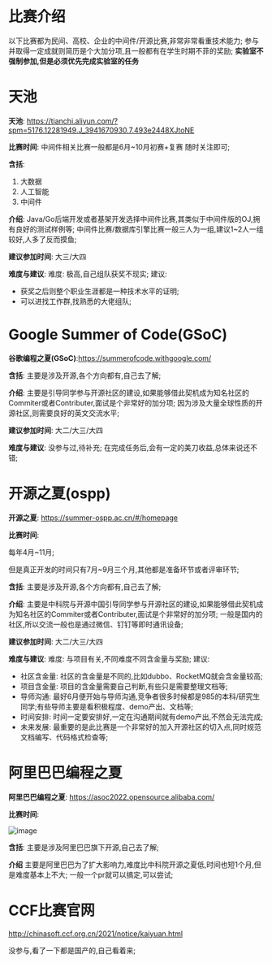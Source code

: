 # 比赛介绍
以下比赛都为民间、高校、企业的中间件/开源比赛,非常非常看重技术能力;
参与并取得一定成就则简历是个大加分项,且一般都有在学生时期不菲的奖励;
**实验室不强制参加,但是必须优先完成实验室的任务**

# 天池
**天池**: https://tianchi.aliyun.com/?spm=5176.12281949.J_3941670930.7.493e2448XJtoNE

**比赛时间**:
中间件相关比赛一般都是6月~10月初赛+复赛
随时关注即可;

**含括**:
1. 大数据
2. 人工智能
3. 中间件

**介绍**:
Java/Go后端开发或者基架开发选择中间件比赛,其类似于中间件版的OJ,拥有良好的测试样例等;
中间件比赛/数据库引擎比赛一般三人为一组,建议1~2人一组较好,人多了反而摸鱼;

**建议参加时间**: 大三/大四

**难度与建议**:
难度: 极高,自己组队获奖不现实;
建议:
- 获奖之后则整个职业生涯都是一种技术水平的证明;
- 可以进找工作群,找熟悉的大佬组队;

# Google Summer of Code(GSoC)

**谷歌编程之夏(GSoC)**:https://summerofcode.withgoogle.com/

**含括**:
主要是涉及开源,各个方向都有,自己去了解;

**介绍**:
主要是引导同学参与开源社区的建设,如果能够借此契机成为知名社区的Commiter或者Contributer,面试是个非常好的加分项;
因为涉及大量全球性质的开源社区,则需要良好的英文交流水平;

**建议参加时间**: 大二/大三/大四

**难度与建议**:
没参与过,待补充;
在完成任务后,会有一定的美刀收益,总体来说还不错;

# 开源之夏(ospp)

**开源之夏**: https://summer-ospp.ac.cn/#/homepage

**比赛时间**:

每年4月~11月;

但是真正开发的时间只有7月~9月三个月,其他都是准备环节或者评审环节;

**含括**:
主要是涉及开源,各个方向都有,自己去了解;

**介绍**:
主要是中科院与开源中国引导同学参与开源社区的建设,如果能够借此契机成为知名社区的Commiter或者Contributer,面试是个非常好的加分项;
一般是国内的社区,所以交流一般也是通过微信、钉钉等即时通讯设备;

**建议参加时间**: 大二/大三/大四

**难度与建议**:
难度: 与项目有关,不同难度不同含金量与奖励;
建议: 
- 社区含金量: 社区的含金量是不同的,比如dubbo、RocketMQ就会含金量较高;
- 项目含金量: 项目的含金量需要自己判断,有些只是需要整理文档等;
- 导师沟通: 最好6月便开始与导师沟通,竞争者很多时候都是985的本科/研究生同学;有些导师主要是看积极程度、demo产出、文档等;
- 时间安排: 时间一定要安排好,一定在沟通期间就有demo产出,不然会无法完成;
- 未来发展: 最重要的是此比赛是一个非常好的加入开源社区的切入点,同时规范文档编写、代码格式检查等;

# 阿里巴巴编程之夏

**阿里巴巴编程之夏**: https://asoc2022.opensource.alibaba.com/

**比赛时间**: 

![image](https://user-images.githubusercontent.com/58755323/194767819-6739b58b-5a89-4f56-95eb-bab7b0300e7c.png)


**含括**:
主要是涉及阿里巴巴旗下开源,自己去了解;

**介绍**
主要是阿里巴巴为了扩大影响力,难度比中科院开源之夏低,时间也短1个月,但是难度基本上不大;
一般一个pr就可以搞定,可以尝试;

# CCF比赛官网
http://chinasoft.ccf.org.cn/2021/notice/kaiyuan.html

没参与,看了一下都是国产的,自己看着来;
